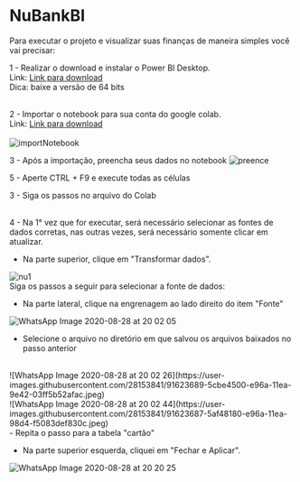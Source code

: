 # NuBankBI

Para executar o projeto e visualizar suas finanças de maneira simples você vai precisar:</br>

1 - Realizar o download e instalar o Power BI Desktop. <br>
    Link: <a href="https://www.microsoft.com/pt-BR/download/details.aspx?id=58494">Link para download</a></br>
    Dica: baixe a versão de 64 bits</br></br>
    
2 - Importar o notebook para sua conta do google colab. <br>
    Link: <a href="https://colab.research.google.com/notebooks/intro.ipynb#recent=true">Link para download</a></br></br>
    ![importNotebook](https://user-images.githubusercontent.com/28153841/91622967-84f87480-e967-11ea-9ce6-5abf0e9d66ca.jpg)

3 - Após a importação, preencha seus dados no notebook 
    ![preence](https://user-images.githubusercontent.com/28153841/91624224-00a8f000-e96d-11ea-970e-9c7a58bce1f2.png)

5 - Aperte CTRL + F9 e execute todas as células

3 - Siga os passos no arquivo do Colab</br></br>

4 - Na 1° vez que for executar, será necessário selecionar as fontes de dados corretas, nas outras vezes, será necessário somente clicar em atualizar.</br>
 
 - Na parte superior, clique em "Transformar dados". <br/>
 
 ![nu1](https://user-images.githubusercontent.com/28153841/91623870-57152f00-e96b-11ea-88c9-ff7303790c25.png)
</br>
Siga os passos a seguir para selecionar a fonte de dados:
</br>
 - Na parte lateral, clique na engrenagem ao lado direito do item "Fonte" </br>

![WhatsApp Image 2020-08-28 at 20 02 05](https://user-images.githubusercontent.com/28153841/91623690-5e880880-e96a-11ea-9cf3-951bd08a758f.jpeg)
</br>
 - Selecione o arquivo no diretório em que salvou os arquivos baixados no passo anterior</br>
 </br>
![WhatsApp Image 2020-08-28 at 20 02 26](https://user-images.githubusercontent.com/28153841/91623689-5cbe4500-e96a-11ea-9e42-03ff5b52afac.jpeg)
</br>
![WhatsApp Image 2020-08-28 at 20 02 44](https://user-images.githubusercontent.com/28153841/91623687-5af48180-e96a-11ea-98d4-f5083def830c.jpeg)
</br>
 - Repita o passo para a tabela "cartão" </br>

 - Na parte superior esquerda, cliquei em "Fechar e Aplicar". </br>
 
 ![WhatsApp Image 2020-08-28 at 20 20 25](https://user-images.githubusercontent.com/28153841/91624039-21bd1100-e96c-11ea-9106-5e4ed07cecfd.jpeg)
 
 






